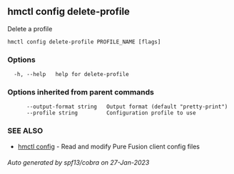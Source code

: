 ## hmctl config delete-profile

Delete a profile

```
hmctl config delete-profile PROFILE_NAME [flags]
```

### Options

```
  -h, --help   help for delete-profile
```

### Options inherited from parent commands

```
      --output-format string   Output format (default "pretty-print")
      --profile string         Configuration profile to use
```

### SEE ALSO

* [hmctl config](hmctl_config.md)	 - Read and modify Pure Fusion client config files

###### Auto generated by spf13/cobra on 27-Jan-2023
